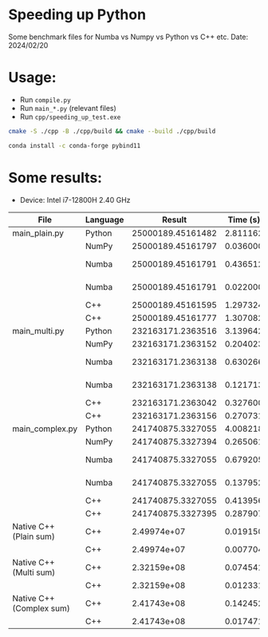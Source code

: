 # Speeding up Python
Some benchmark files for Numba vs Numpy vs Python vs C++ etc. 
Date: 2024/02/20

# Usage: 

- Run `compile.py`
- Run `main_*.py` (relevant files)
- Run `cpp/speeding_up_test.exe`


```bash
cmake -S ./cpp -B ./cpp/build && cmake --build ./cpp/build
```

```bash
conda install -c conda-forge pybind11
```

# Some results:
- Device: Intel i7-12800H 2.40 GHz

| File                                | Language | Result             | Time (s) | Remarks            |
|-------------------------------------|----------|--------------------|----------|--------------------|
| main_plain.py                       | Python   | 25000189.45161482  | 2.811162 |                    |
|                                     | NumPy    | 25000189.45161797  | 0.036000 |                    |
|                                     | Numba    | 25000189.45161791  | 0.436512 | (with compilation) |
|                                     | Numba    | 25000189.45161791  | 0.022000 | (w/o compilation)  |
|                                     | C++      | 25000189.45161595  | 1.297324 |                    |
|                                     | C++      | 25000189.45161777  | 1.307082 | (parallel)         |
| main_multi.py                       | Python   | 232163171.2363516  | 3.139642 |                    |
|                                     | NumPy    | 232163171.2363152  | 0.204023 |                    |
|                                     | Numba    | 232163171.2363138  | 0.630266 | (with compilation) |
|                                     | Numba    | 232163171.2363138  | 0.121713 | (w/o compilation)  |
|                                     | C++      | 232163171.2363042  | 0.327600 |                    |
|                                     | C++      | 232163171.2363156  | 0.270731 |   (parallel)       |
| main_complex.py                     | Python   | 241740875.3327055  | 4.008218 |                    |
|                                     | NumPy    | 241740875.3327394  | 0.265061 |                    |
|                                     | Numba    | 241740875.3327055  | 0.679205 | (with compilation) |
|                                     | Numba    | 241740875.3327055  | 0.137952 | (w/o compilation)  |
|                                     | C++      | 241740875.3327055  | 0.413956 |                    |
|                                     | C++      | 241740875.3327395  | 0.287907 | (parallel)         |
| Native C++ (Plain sum)              | C++      | 2.49974e+07        | 0.019150 |                    |
|                                     | C++      | 2.49974e+07        | 0.007704 | (parallel)         |
| Native C++ (Multi sum)              | C++      | 2.32159e+08        | 0.074541 |                    |
|                                     | C++      | 2.32159e+08        | 0.012331 | (parallel)         |
| Native C++ (Complex sum)            | C++      | 2.41743e+08        | 0.142452 |                    |
|                                     | C++      | 2.41743e+08        | 0.017471 | (parallel)         |
 